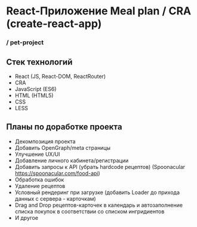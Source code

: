 # React-Приложение Meal plan / CRA (create-react-app)

### / pet-project

## Стек технологий

- React (JS, React-DOM, ReactRouter)
- CRA
- JavaScript (ES6)
- HTML (HTML5)
- CSS
- LESS

## Планы по доработке проекта

- Декомпозиция проекта
- Добавить OpenGraph/meta страницы
- Улучшение UX/UI
- Добавление личного кабинета/регистрации
- Добавить запросы к API (убрать hardcode рецептов) (Spoonacular https://spoonacular.com/food-api)
- Обработка ошибок
- Удаление рецептов
- Условный рендеринг при загрузке (добавить Loader до прихода данных с сервера - карточкам)
- Drag and Drop рецептов-карточек в календарь и автозаполнение списка покупок в соответствии со списком ингридиентов
- И другое
